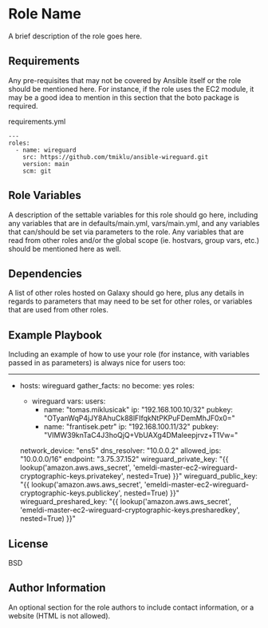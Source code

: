 Role Name
=========

A brief description of the role goes here.

Requirements
------------

Any pre-requisites that may not be covered by Ansible itself or the role should be mentioned here. For instance, if the role uses the EC2 module, it may be a good idea to mention in this section that the boto package is required.

requirements.yml

```
---
roles:
  - name: wireguard
    src: https://github.com/tmiklu/ansible-wireguard.git
    version: main
    scm: git
```

Role Variables
--------------

A description of the settable variables for this role should go here, including any variables that are in defaults/main.yml, vars/main.yml, and any variables that can/should be set via parameters to the role. Any variables that are read from other roles and/or the global scope (ie. hostvars, group vars, etc.) should be mentioned here as well.

Dependencies
------------

A list of other roles hosted on Galaxy should go here, plus any details in regards to parameters that may need to be set for other roles, or variables that are used from other roles.

Example Playbook
----------------

Including an example of how to use your role (for instance, with variables passed in as parameters) is always nice for users too:

---
- hosts: wireguard
  gather_facts: no
  become: yes
  roles:
    - wireguard
  vars:
    users:
      - name: "tomas.miklusicak"
        ip: "192.168.100.10/32"
        pubkey: "OTyanWqP4jJY8AhuCk88lFIfqkNtPKPuFDemMhJF0x0="
      - name: "frantisek.petr"
        ip: "192.168.100.11/32"
        pubkey: "VIMW39knTaC4J3hoQjQ+VbUAXg4DMaIeepjrvz+T1Vw="

    network_device: "ens5"
    dns_resolver: "10.0.0.2"
    allowed_ips: "10.0.0.0/16"
    endpoint: "3.75.37.152"
    wireguard_private_key: "{{ lookup('amazon.aws.aws_secret', 'emeldi-master-ec2-wireguard-cryptographic-keys.privatekey', nested=True) }}"
    wireguard_public_key: "{{ lookup('amazon.aws.aws_secret', 'emeldi-master-ec2-wireguard-cryptographic-keys.publickey', nested=True) }}"
    wireguard_preshared_key: "{{ lookup('amazon.aws.aws_secret', 'emeldi-master-ec2-wireguard-cryptographic-keys.presharedkey', nested=True) }}"

License
-------

BSD

Author Information
------------------

An optional section for the role authors to include contact information, or a website (HTML is not allowed).
